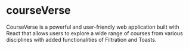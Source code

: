 # courseVerse
CourseVerse is a powerful and user-friendly web application built with React that allows users to explore a wide range of courses from various disciplines with added functionalities of Filtration and Toasts.
